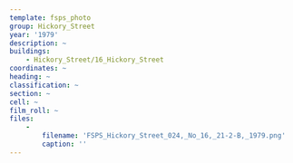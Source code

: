 ```yaml
---
template: fsps_photo
group: Hickory_Street
year: '1979'
description: ~
buildings:
    - Hickory_Street/16_Hickory_Street
coordinates: ~
heading: ~
classification: ~
section: ~
cell: ~
film_roll: ~
files:
    -
        filename: 'FSPS_Hickory_Street_024,_No_16,_21-2-B,_1979.png'
        caption: ''
---
```

